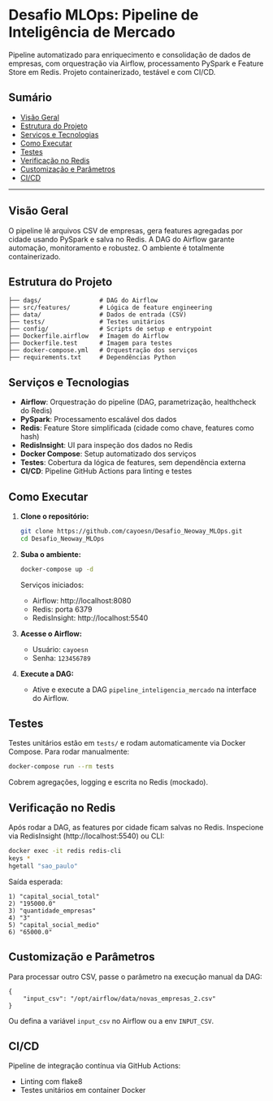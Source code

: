 # Desafio MLOps: Pipeline de Inteligência de Mercado

Pipeline automatizado para enriquecimento e consolidação de dados de empresas, com orquestração via Airflow, processamento PySpark e Feature Store em Redis. Projeto containerizado, testável e com CI/CD.

## Sumário

- [Visão Geral](#visão-geral)
- [Estrutura do Projeto](#estrutura-do-projeto)
- [Serviços e Tecnologias](#serviços-e-tecnologias)
- [Como Executar](#como-executar)
- [Testes](#testes)
- [Verificação no Redis](#verificação-no-redis)
- [Customização e Parâmetros](#customização-e-parâmetros)
- [CI/CD](#cicd)

---

## Visão Geral

O pipeline lê arquivos CSV de empresas, gera features agregadas por cidade usando PySpark e salva no Redis. A DAG do Airflow garante automação, monitoramento e robustez. O ambiente é totalmente containerizado.

## Estrutura do Projeto

```
├── dags/                # DAG do Airflow
├── src/features/        # Lógica de feature engineering
├── data/                # Dados de entrada (CSV)
├── tests/               # Testes unitários
├── config/              # Scripts de setup e entrypoint
├── Dockerfile.airflow   # Imagem do Airflow
├── Dockerfile.test      # Imagem para testes
├── docker-compose.yml   # Orquestração dos serviços
├── requirements.txt     # Dependências Python
```

## Serviços e Tecnologias

- **Airflow**: Orquestração do pipeline (DAG, parametrização, healthcheck do Redis)
- **PySpark**: Processamento escalável dos dados
- **Redis**: Feature Store simplificada (cidade como chave, features como hash)
- **RedisInsight**: UI para inspeção dos dados no Redis
- **Docker Compose**: Setup automatizado dos serviços
- **Testes**: Cobertura da lógica de features, sem dependência externa
- **CI/CD**: Pipeline GitHub Actions para linting e testes

## Como Executar

1. **Clone o repositório:**
   ```sh
   git clone https://github.com/cayoesn/Desafio_Neoway_MLOps.git
   cd Desafio_Neoway_MLOps
   ```
2. **Suba o ambiente:**

   ```sh
   docker-compose up -d
   ```

   Serviços iniciados:

   - Airflow: http://localhost:8080
   - Redis: porta 6379
   - RedisInsight: http://localhost:5540

3. **Acesse o Airflow:**

   - Usuário: `cayoesn`
   - Senha: `123456789`

4. **Execute a DAG:**
   - Ative e execute a DAG `pipeline_inteligencia_mercado` na interface do Airflow.

## Testes

Testes unitários estão em `tests/` e rodam automaticamente via Docker Compose. Para rodar manualmente:

```sh
docker-compose run --rm tests
```

Cobrem agregações, logging e escrita no Redis (mockado).

## Verificação no Redis

Após rodar a DAG, as features por cidade ficam salvas no Redis. Inspecione via RedisInsight (http://localhost:5540) ou CLI:

```sh
docker exec -it redis redis-cli
keys *
hgetall "sao_paulo"
```

Saída esperada:

```
1) "capital_social_total"
2) "195000.0"
3) "quantidade_empresas"
4) "3"
5) "capital_social_medio"
6) "65000.0"
```

## Customização e Parâmetros

Para processar outro CSV, passe o parâmetro na execução manual da DAG:

```
{
	"input_csv": "/opt/airflow/data/novas_empresas_2.csv"
}
```

Ou defina a variável `input_csv` no Airflow ou a env `INPUT_CSV`.

## CI/CD

Pipeline de integração contínua via GitHub Actions:

- Linting com flake8
- Testes unitários em container Docker
